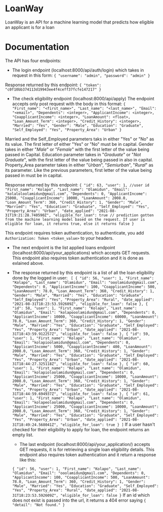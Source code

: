 # LoanWay

LoanWay is an API for a machine learning model that predicts how eligible an applicant is for a loan


# Documentation
The API has four endpoints:
* The login endpoint (localhost:8000/api/auth/login) which takes in request in this form:
 `
  {
    "username": "admin",
    "password": "admin"
  }
 `
 
 Response returned by this endpoint:
 `
 {
    "token": "c0f10bb374113d19943ee4f4ceff37fcfe147217"
}
 `
 
 * The check eligibility endpoint (localhost:8000/api/apply)
 The endpoint accepts only post request with the body in this format:
 `
   {   "First_name": "<first_name>",
      "Last_name": "<last_name>",
      "Email": "<email>",
      "Dependents": <integer>,
      "ApplicantIncome": <integer>,
      "CoapplicantIncome": <integer>,
      "LoanAmount": <float>,
      "Loan_Amount_Term": <integer>,
      "Credit_History": <integer>,
      "Married": "Yes",
      "Gender": "Male",
      "Education": "Graduate",
      "Self_Employed": "Yes",
      "Property_Area": "Urban"
  }
 `
 
 Married and the Self_Employed parameters taks in either "Yes" or "No" as its value. The first letter of either "Yes" or "No" must be in capital.
 Gender takes in either "*Male*" or "*Female*" with the first letter of the value being passed in Capital.
 Education parameter takes in "*Graduate*" or "*Not Graduate*", with the first letter of the value being passed in also in capital.
 Property_Area parameter takes in either "*Urban*", "*Semiurban*", "*Rural*" as its parameter. Like the previous parameters, first letter of the value being passed in must be in capital.
 
 Response returned by this endpoint:
 `
 {
    "id": 63,
    "user": 1, //user id
    "First_name": "Kolapo",
    "Last_name": "Olamidun",
    "Email": "kolaloloolamidun@gmail.com",
    "Dependents": 0,
    "ApplicantIncome": 25000,
    "CoapplicantIncome": 10000,
    "LoanAmount": 2008.0,
    "Loan_Amount_Term": 360,
    "Credit_History": 1,
    "Gender": "Male",
    "Married": "Yes",
    "Education": "Graduate",
    "Self_Employed": "Yes",
    "Property_Area": "Urban",
    "date_applied": "2021-08-31T19:21:28.740590Z",
    "eligible_for_loan": true // prediction gotten from the machine learning model based on the request. If user is eligible for loan, it returns true, else it returns false
}
 `
 
 This endpoint requires token authentication, to authenticate, you add `Authorization: Token <token_value>` to your headers.
 
* The next endpoint is the list applied loans endpoint (localhost:8000/api/your_applications) which accepts GET requests. This endpoint also requires token authentication and it is done as exlained above.
* The response returned by this endpoint is a list of all the loan eligibility done by the logged in user:
  `
  [
    {
        "id": 56,
        "user": 1,
        "First_name": "Kolapo",
        "Last_name": "Olamidun",
        "Email": "ooolamidun@gmail.com",
        "Dependents": 0,
        "ApplicantIncome": 100,
        "CoapplicantIncome": 500,
        "LoanAmount": 78.0,
        "Loan_Amount_Term": 360,
        "Credit_History": 1,
        "Gender": "Male",
        "Married": "Yes",
        "Education": "Graduate",
        "Self_Employed": "Yes",
        "Property_Area": "Rural",
        "date_applied": "2021-08-31T18:23:53.592609Z",
        "eligible_for_loan": false
    },
    {
        "id": 58,
        "user": 1,
        "First_name": "Kolapo",
        "Last_name": "Olamidun",
        "Email": "kolapooolamidun@gmail.com",
        "Dependents": 0,
        "ApplicantIncome": 10000,
        "CoapplicantIncome": 60000,
        "LoanAmount": 78.0,
        "Loan_Amount_Term": 360,
        "Credit_History": 1,
        "Gender": "Male",
        "Married": "Yes",
        "Education": "Graduate",
        "Self_Employed": "Yes",
        "Property_Area": "Urban",
        "date_applied": "2021-08-31T18:43:59.912257Z",
        "eligible_for_loan": false
    },
    {
        "id": 59,
        "user": 1,
        "First_name": "Kolapo",
        "Last_name": "Olamidun",
        "Email": "kolapioolamidun@gmail.com",
        "Dependents": 0,
        "ApplicantIncome": 5000,
        "CoapplicantIncome": 400,
        "LoanAmount": 2008.0,
        "Loan_Amount_Term": 360,
        "Credit_History": 1,
        "Gender": "Male",
        "Married": "Yes",
        "Education": "Graduate",
        "Self_Employed": "Yes",
        "Property_Area": "Urban",
        "date_applied": "2021-08-31T18:44:27.325118Z",
        "eligible_for_loan": false
    },
    {
        "id": 60,
        "user": 1,
        "First_name": "Kolapo",
        "Last_name": "Olamidun",
        "Email": "kolapioloolamidun@gmail.com",
        "Dependents": 0,
        "ApplicantIncome": 25000,
        "CoapplicantIncome": 10000,
        "LoanAmount": 2008.0,
        "Loan_Amount_Term": 360,
        "Credit_History": 1,
        "Gender": "Male",
        "Married": "Yes",
        "Education": "Graduate",
        "Self_Employed": "Yes",
        "Property_Area": "Urban",
        "date_applied": "2021-08-31T18:44:59.694937Z",
        "eligible_for_loan": false
    },
    {
        "id": 61,
        "user": 1,
        "First_name": "Kolapo",
        "Last_name": "Olamidun",
        "Email": "kolapeoloolamidun@gmail.com",
        "Dependents": 0,
        "ApplicantIncome": 25000,
        "CoapplicantIncome": 10000,
        "LoanAmount": 2008.0,
        "Loan_Amount_Term": 360,
        "Credit_History": 1,
        "Gender": "Male",
        "Married": "Yes",
        "Education": "Graduate",
        "Self_Employed": "Yes",
        "Property_Area": "Urban",
        "date_applied": "2021-08-31T18:49:24.568041Z",
        "eligible_for_loan": true
    }
]` 
  If a user hasn't checked for their eligibility to apply for loan, the endpoint returns an empty list.
  
  
  * The last endpoint (localhost:8000/api/your_application/<id>) accepts GET requests, it is for retrieving a single loan eligibility details.
  This endpoint also requires token authentication and it return a response like this:
  
  `
  {
    "id": 56,
    "user": 1,
    "First_name": "Kolapo",
    "Last_name": "Olamidun",
    "Email": "ooolamidun@gmail.com",
    "Dependents": 0,
    "ApplicantIncome": 100,
    "CoapplicantIncome": 500,
    "LoanAmount": 78.0,
    "Loan_Amount_Term": 360,
    "Credit_History": 1,
    "Gender": "Male",
    "Married": "Yes",
    "Education": "Graduate",
    "Self_Employed": "Yes",
    "Property_Area": "Rural",
    "date_applied": "2021-08-31T18:23:53.592609Z",
    "eligible_for_loan": false
  }
  `
  If an id which does not exist is passed into the url, it returns a 404 error saying `{
    "detail": "Not found."
  }`
  
  
 
